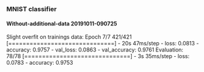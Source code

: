 ### MNIST classifier

#### Without-additional-data 20191011-090725
Slight overfit on trainings data:
Epoch 7/7
421/421 [==============================] - 20s 47ms/step - loss: 0.0813 - accuracy: 0.9757 - val_loss: 0.0863 - val_accuracy: 0.9761
Evaluation:
78/78 [==============================] - 3s 35ms/step - loss: 0.0783 - accuracy: 0.9753
